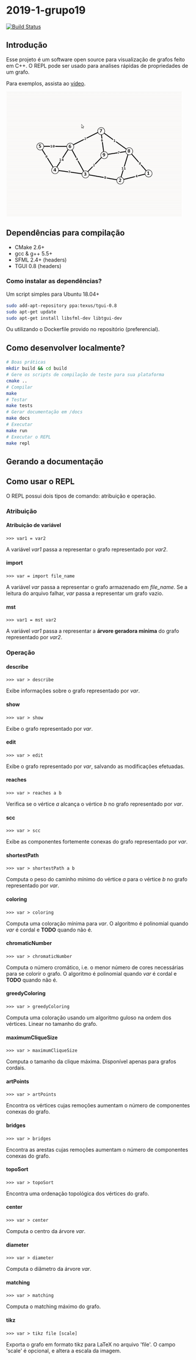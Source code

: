 # 2019-1-grupo19
[![Build Status](https://travis-ci.com/pds2-dcc-ufmg/2019-1-grupo19.svg?token=Mnxg5DUtyLmLApyc8NAT&branch=master)](https://travis-ci.com/pds2-dcc-ufmg/2019-1-grupo19)

## Introdução

Esse projeto é um software open source para visualização de grafos feito em C++. O REPL pode ser usado para analises rápidas de propriedades de um grafo.

Para exemplos, assista ao [vídeo](https://www.youtube.com/watch?v=MY5hHPIj3cg).

![](assets/example.gif)

## Dependências para compilação
- CMake 2.6+
- gcc & g++ 5.5+
- SFML 2.4+ (headers)
- TGUI 0.8 (headers)

### Como instalar as dependências?
Um script simples para Ubuntu 18.04+
```bash
sudo add-apt-repository ppa:texus/tgui-0.8
sudo apt-get update
sudo apt-get install libsfml-dev libtgui-dev
```
Ou utilizando o Dockerfile provido no repositório (preferencial).

## Como desenvolver localmente?
```bash
# Boas práticas
mkdir build && cd build
# Gere os scripts de compilação de teste para sua plataforma
cmake ..
# Compilar
make
# Testar
make tests
# Gerar documentação em /docs
make docs
# Executar
make run
# Executar o REPL
make repl
```

## Gerando a documentação

## Como usar o REPL
O REPL possui dois tipos de comando: atribuição e operação.

### Atribuição

#### Atribuição de variável
```
>>> var1 = var2
```
A variável *var1* passa a representar o grafo representado por *var2*.

#### import
```
>>> var = import file_name
```
A variável *var* passa a representar o grafo armazenado em *file_name*. Se a leitura do arquivo falhar, *var* passa a representar um grafo vazio.

#### mst
```
>>> var1 = mst var2
```
A variável *var1* passa a representar a **árvore geradora mínima** do grafo representado por *var2*.

### Operação

#### describe
```
>>> var > describe
```
Exibe informações sobre o grafo representado por *var*.

#### show
```
>>> var > show
```
Exibe o grafo representado por *var*.

#### edit
```
>>> var > edit
```
Exibe o grafo representado por *var*, salvando as modificações efetuadas.

#### reaches
```
>>> var > reaches a b
```
Verifica se o vértice *a* alcança o vértice *b* no grafo representado por *var*.

#### scc
```
>>> var > scc
```
Exibe as componentes fortemente conexas do grafo representado por *var*.

#### shortestPath
```
>>> var > shortestPath a b
```
Computa o peso do caminho mínimo do vértice *a* para o vértice *b* no grafo representado por *var*.

#### coloring
```
>>> var > coloring
```
Computa uma coloração mínima para *var*. O algoritmo é polinomial quando *var* é cordal e **TODO** quando não é.

#### chromaticNumber
```
>>> var > chromaticNumber
```
Computa o número cromático, i.e. o menor número de cores necessárias para se colorir o grafo. O algoritmo é polinomial quando *var* é cordal e **TODO** quando não é.

#### greedyColoring
```
>>> var > greedyColoring
```
Computa uma coloração usando um algoritmo guloso na ordem dos vértices. Linear no tamanho do grafo.

#### maximumCliqueSize
```
>>> var > maximumCliqueSize
```
Computa o tamanho da clique máxima. Disponível apenas para grafos cordais.

#### artPoints
```
>>> var > artPoints
```
Encontra os vértices cujas remoções aumentam o número de componentes conexas do grafo.

#### bridges
```
>>> var > bridges
```
Encontra as arestas cujas remoções aumentam o número de componentes conexas do grafo.

#### topoSort
```
>>> var > topoSort
```
Encontra uma ordenação topológica dos vértices do grafo.

#### center
```
>>> var > center
```
Computa o centro da árvore *var*.

#### diameter
```
>>> var > diameter
```
Computa o diâmetro da árvore *var*.

#### matching
```
>>> var > matching
```
Computa o matching máximo do grafo.

#### tikz
```
>>> var > tikz file [scale]
```
Exporta o grafo em formato tikz para LaTeX no arquivo 'file'. O campo 'scale' é opcional, e altera a escala da imagem.
